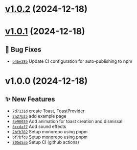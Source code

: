 # [v1.0.2](https://github.com/yeonhee7935/react-crisp-toast/compare/v1.0.1...v1.0.2) (2024-12-18)

# [v1.0.1](https://github.com/yeonhee7935/react-crisp-toast/compare/v1.0.0...v1.0.1) (2024-12-18)

## 🐛 Bug Fixes
- [`b4be38b`](https://github.com/yeonhee7935/react-crisp-toast/commit/b4be38b)  Update CI configuration for auto-publishing to npm

# v1.0.0 (2024-12-18)

## ✨ New Features
- [`7d7131d`](https://github.com/yeonhee7935/react-crisp-toast/commit/7d7131d)  create Toast, ToastProvider 
- [`2a27b25`](https://github.com/yeonhee7935/react-crisp-toast/commit/2a27b25)  add example page 
- [`5e90039`](https://github.com/yeonhee7935/react-crisp-toast/commit/5e90039)  Add animation for toast creation and dismissal 
- [`8ccdaf7`](https://github.com/yeonhee7935/react-crisp-toast/commit/8ccdaf7)  Add sound effects 
- [`2bfb782`](https://github.com/yeonhee7935/react-crisp-toast/commit/2bfb782)  Setup monorepo using pnpm 
- [`bf7bfc0`](https://github.com/yeonhee7935/react-crisp-toast/commit/bf7bfc0)  Setup monorepo using pnpm 
- [`705d5ab`](https://github.com/yeonhee7935/react-crisp-toast/commit/705d5ab)  Setup CI (github actions)
